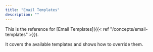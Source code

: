 ```yaml
---
title: "Email Templates"
description: ""
---
```


This is the reference for [Email Templates]({{< ref "/concepts/email-templates" >}}).

It covers the available templates and shows how to override them.
